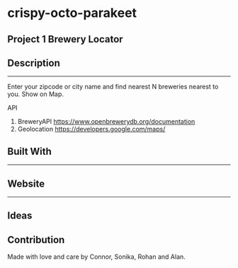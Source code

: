 # crispy-octo-parakeet
Project 1
Brewery Locator
---

## Description
---

Enter your zipcode or city name and find nearest N breweries nearest to you.
Show on Map.

API
1. BreweryAPI https://www.openbrewerydb.org/documentation
2. Geolocation https://developers.google.com/maps/

## Built With

---

## Website


---
## Ideas 

## Contribution
Made with love and care by Connor, Sonika, Rohan and Alan. 

